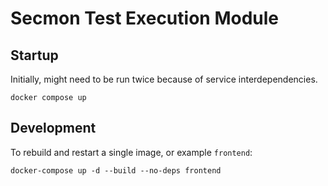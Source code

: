 # Secmon Test Execution Module

## Startup
Initially, might need to be run twice because of service interdependencies. 
```
docker compose up
```

## Development
To rebuild and restart a single image, or example `frontend`:
```
docker-compose up -d --build --no-deps frontend
```